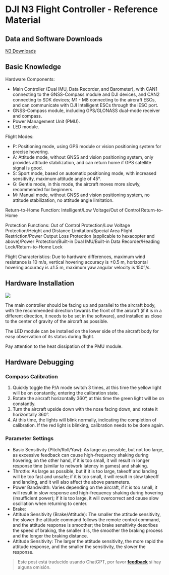 # DJI N3 Flight Controller - Reference Material

## Data and Software Downloads

[N3 Downloads](https://www.dji.com/cn/n3/info#downloads")

## Basic Knowledge

Hardware Components:

- Main Controller (Dual IMU, Data Recorder, and Barometer), with CAN1 connecting to the GNSS-Compass module and DJI devices, and CAN2 connecting to SDK devices; M1 - M8 connecting to the aircraft ESCs, and can communicate with DJI Intelligent ESCs through the iESC port.
- GNSS-Compass module, including GPS/GLONASS dual-mode receiver and compass.
- Power Management Unit (PMU).
- LED module.

Flight Modes:

- P: Positioning mode, using GPS module or vision positioning system for precise hovering.
- A: Attitude mode, without GNSS and vision positioning system, only provides attitude stabilization, and can return home if GPS satellite signal is good.
- S: Sport mode, based on automatic positioning mode, with increased sensitivity, maximum attitude angle of 45°.
- G: Gentle mode, in this mode, the aircraft moves more slowly, recommended for beginners.
- M: Manual mode, without GNSS and vision positioning system, no attitude stabilization, no attitude angle limitation.

Return-to-Home Function: Intelligent/Low Voltage/Out of Control Return-to-Home

Protection Functions: Out of Control Protection/Low Voltage Protection/Height and Distance Limitation/Special Area Flight Restriction/Power Output Loss Protection (applicable to hexacopter and above)/Power Protection/Built-in Dual IMU/Built-in Data Recorder/Heading Lock/Return-to-Home Lock

Flight Characteristics: Due to hardware differences, maximum wind resistance is 10 m/s, vertical hovering accuracy is ±0.5 m, horizontal hovering accuracy is ±1.5 m, maximum yaw angular velocity is 150°/s.

## Hardware Installation

![](https://media.wiki-power.com/img/UTOOLS1574661666661.png)

The main controller should be facing up and parallel to the aircraft body, with the recommended direction towards the front of the aircraft (if it is in a different direction, it needs to be set in the software), and installed as close to the center of gravity of the aircraft as possible.

The LED module can be installed on the lower side of the aircraft body for easy observation of its status during flight.

Pay attention to the heat dissipation of the PMU module.

## Hardware Debugging

### Compass Calibration

1. Quickly toggle the P/A mode switch 3 times, at this time the yellow light will be on constantly, entering the calibration state.
2. Rotate the aircraft horizontally 360°, at this time the green light will be on constantly.
3. Turn the aircraft upside down with the nose facing down, and rotate it horizontally 360°.
4. At this time, the lights will blink normally, indicating the completion of calibration. If the red light is blinking, calibration needs to be done again.

### Parameter Settings

- Basic Sensitivity (Pitch/Roll/Yaw): As large as possible, but not too large, as excessive feedback can cause high-frequency shaking during hovering; on the other hand, if it is too small, it will result in longer response time (similar to network latency in games) and shaking.
- Throttle: As large as possible, but if it is too large, takeoff and landing will be too fast and unsafe; if it is too small, it will result in slow takeoff and landing, and it will also affect the above parameters.
- Power Bandwidth: Varies depending on the aircraft, if it is too small, it will result in slow response and high-frequency shaking during hovering (insufficient power); if it is too large, it will overcorrect and cause slow oscillation when returning to center.
- Brake:
- Attitude Sensitivity (Brake/Attitude): The smaller the attitude sensitivity, the slower the attitude command follows the remote control command, and the attitude response is smoother; the brake sensitivity describes the speed of braking, the smaller it is, the smoother the braking process and the longer the braking distance.
- Attitude Sensitivity: The larger the attitude sensitivity, the more rapid the attitude response, and the smaller the sensitivity, the slower the response.

> Este post está traducido usando ChatGPT, por favor [**feedback**](https://github.com/linyuxuanlin/Wiki_MkDocs/issues/new) si hay alguna omisión.
